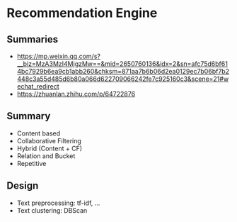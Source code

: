 # Recommendation Engine

## Summaries
- https://mp.weixin.qq.com/s?__biz=MzA3MzI4MjgzMw==&mid=2650760136&idx=2&sn=afc75d6bf614bc7929b6ea9cb1abb260&chksm=871aa7b6b06d2ea0129ec7b06bf7b2448c3a55d485d6b80a066d622709066242fe7c925160c3&scene=21#wechat_redirect
- https://zhuanlan.zhihu.com/p/64722876

## Summary
- Content based
- Collaborative Filtering
- Hybrid (Content + CF)
- Relation and Bucket
- Repetitive

## Design
- Text preprocessing: tf-idf, ...
- Text clustering: DBScan